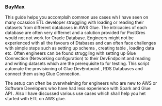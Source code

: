  ### BayMax

This guide helps you accomplsih common use cases wh
I have seen on many ocassion ETL developer struggling with loading or reading their datasets from different databases in AWS Glue. The intricacies of each database are often very differnet and a solution provided for PostGres would not not work for Oracle Database. Engineers might not be experienced with all the favours of Dtabases and can often face challenges with simple steps such as setting up schema , creating table , loading data etc. Often engineers can be found struggling with setting up Glue Connection (Networking configuration) to their DevEndpoint and reading and writing datasets which are the prerequisite to for testing. This script automate the provisioning of Glue DevEndpoint , RDS Databases and connect them using Glue Connection.

The setup can often be overwhelming for engineers who are new to AWS or Software Developers who have had less experience with Spark and Glue API .
Also I have discussed various use cases which shall help you het started with ETL on AWS glue.
